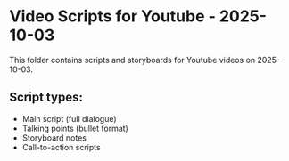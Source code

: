 # Video Scripts for Youtube - 2025-10-03

This folder contains scripts and storyboards for Youtube videos on 2025-10-03.

## Script types:
- Main script (full dialogue)
- Talking points (bullet format)
- Storyboard notes
- Call-to-action scripts
